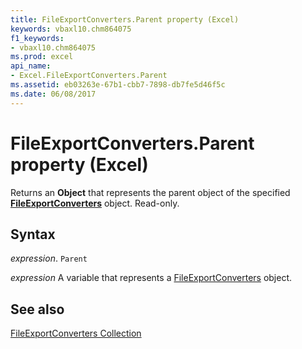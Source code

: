 ```yaml
---
title: FileExportConverters.Parent property (Excel)
keywords: vbaxl10.chm864075
f1_keywords:
- vbaxl10.chm864075
ms.prod: excel
api_name:
- Excel.FileExportConverters.Parent
ms.assetid: eb03263e-67b1-cbb7-7898-db7fe5d46f5c
ms.date: 06/08/2017
---
```



# FileExportConverters.Parent property (Excel)

Returns an  **Object** that represents the parent object of the specified **[FileExportConverters](Excel.FileExportConverters.md)** object. Read-only.


## Syntax

_expression_. `Parent`

_expression_ A variable that represents a [FileExportConverters](Excel.FileExportConverters.md) object.


## See also


[FileExportConverters Collection](Excel.FileExportConverters.md)

